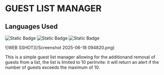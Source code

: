 # GUEST LIST MANAGER
## Languages Used
![Static Badge](https://img.shields.io/badge/HTML-orange?style=plastic)  ![Static Badge](https://img.shields.io/badge/CSS-purple?style=plastic)   ![Static Badge](https://img.shields.io/badge/JS-yellow?style=plastic)

![WEB SSHOT](/Screenshot 2025-06-18 094820.png)

This is a simple guest list manager allowing for the additionand removal of 
guests from a list, the list is limited to 10 perInvite: it will return an 
alert if the number of guests exceeds the maximum of 10.


